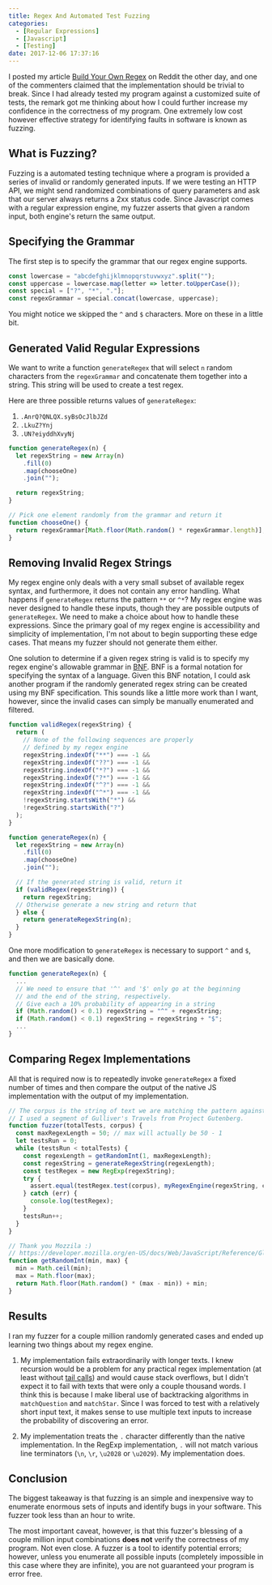 ```yaml
---
title: Regex And Automated Test Fuzzing
categories:
  - [Regular Expressions]
  - [Javascript]
  - [Testing]
date: 2017-12-06 17:37:16
---
```



I posted my article [Build Your Own Regex](https://nickdrane.com/build-your-own-regex/) on Reddit the other day, and one of the commenters claimed that the implementation should be trivial to break. Since I had already tested my program against a customized suite of tests, the remark got me thinking about how I could further increase my confidence in the correctness of my program. One extremely low cost however effective strategy for identifying faults in software is known as fuzzing.

## What is Fuzzing?

Fuzzing is a automated testing technique where a program is provided a series of invalid or randomly generated inputs. If we were testing an HTTP API, we might send randomized combinations of query parameters and ask that our server always returns a 2xx status code. Since Javascript comes with a regular expression engine, my fuzzer asserts that given a random input, both engine's return the same output.

## Specifying the Grammar

The first step is to specify the grammar that our regex engine supports.

```js
const lowercase = "abcdefghijklmnopqrstuvwxyz".split("");
const uppercase = lowercase.map(letter => letter.toUpperCase());
const special = ["?", "*", "."];
const regexGrammar = special.concat(lowercase, uppercase);
```

You might notice we skipped the `^` and `$` characters. More on these in a little bit.

## Generated Valid Regular Expressions

We want to write a function `generateRegex` that will select `n` random characters from the `regexGrammar` and concatenate them together into a string. This string will be used to create a test regex.

Here are three possible returns values of `generateRegex`:

1. `.AnrQ?QNLQX.syBsOcJlbJZd`
2. `.LkuZ?Ynj`
3. `.UN?eiyddhXvyNj`

```js
function generateRegex(n) {
  let regexString = new Array(n)
    .fill(0)
    .map(chooseOne)
    .join("");

  return regexString;
}

// Pick one element randomly from the grammar and return it
function chooseOne() {
  return regexGrammar[Math.floor(Math.random() * regexGrammar.length)];
}
```

## Removing Invalid Regex Strings

My regex engine only deals with a very small subset of available regex syntax, and furthermore, it does not contain any error handling. What happens if `generateRegex` returns the pattern `**` or `^*`? My regex engine was never designed to handle these inputs, though they are possible outputs of `generateRegex`. We need to make a choice about how to handle these expressions. Since the primary goal of my regex engine is accessibility and simplicity of implementation, I'm not about to begin supporting these edge cases. That means my fuzzer should not generate them either.

One solution to determine if a given regex string is valid is to specify my regex engine's allowable grammar in [BNF](https://en.wikipedia.org/wiki/Backus%E2%80%93Naur_form). BNF is a formal notation for specifying the syntax of a language. Given this BNF notation, I could ask another program if the randomly generated regex string can be created using my BNF specification. This sounds like a little more work than I want, however, since the invalid cases can simply be manually enumerated and filtered.

```js
function validRegex(regexString) {
  return (
    // None of the following sequences are properly
    // defined by my regex engine
    regexString.indexOf("**") === -1 &&
    regexString.indexOf("??") === -1 &&
    regexString.indexOf("*?") === -1 &&
    regexString.indexOf("?*") === -1 &&
    regexString.indexOf("^?") === -1 &&
    regexString.indexOf("^*") === -1 &&
    !regexString.startsWith("*") &&
    !regexString.startsWith("?")
  );
}

function generateRegex(n) {
  let regexString = new Array(n)
    .fill(0)
    .map(chooseOne)
    .join("");

  // If the generated string is valid, return it
  if (validRegex(regexString)) {
    return regexString;
  // Otherwise generate a new string and return that
  } else {
    return generateRegexString(n);
  }
}
```

One more modification to `generateRegex` is necessary to support `^` and `$`, and then we are basically done.

```js
function generateRegex(n) {
  ...
  // We need to ensure that '^' and '$' only go at the beginning
  // and the end of the string, respectively.
  // Give each a 10% probability of appearing in a string
  if (Math.random() < 0.1) regexString = "^" + regexString;
  if (Math.random() < 0.1) regexString = regexString + "$";
  ...
}
```

## Comparing Regex Implementations

All that is required now is to repeatedly invoke `generateRegex` a fixed number of times and then compare the output of the native JS implementation with the output of my implementation.

```js
// The corpus is the string of text we are matching the pattern against.
// I used a segment of Gulliver's Travels from Project Gutenberg.
function fuzzer(totalTests, corpus) {
  const maxRegexLength = 50; // max will actually be 50 - 1
  let testsRun = 0;
  while (testsRun < totalTests) {
    const regexLength = getRandomInt(1, maxRegexLength);
    const regexString = generateRegexString(regexLength);
    const testRegex = new RegExp(regexString);
    try {
      assert.equal(testRegex.test(corpus), myRegexEngine(regexString, corpus));
    } catch (err) {
      console.log(testRegex);
    }
    testsRun++;
  }
}

// Thank you Mozzila :)
// https://developer.mozilla.org/en-US/docs/Web/JavaScript/Reference/Global_Objects/Math/random
function getRandomInt(min, max) {
  min = Math.ceil(min);
  max = Math.floor(max);
  return Math.floor(Math.random() * (max - min)) + min;
}
```

## Results

I ran my fuzzer for a couple million randomly generated cases and ended up learning two things about my regex engine.

1. My implementation fails extraordinarily with longer texts. I knew recursion would be a problem for any practical regex implementation (at least without [tail calls](https://en.wikipedia.org/wiki/Tail_call)) and would cause stack overflows, but I didn't expect it to fail with texts that were only a couple thousand words. I think this is because I make liberal use of backtracking algorithms in `matchQuestion` and `matchStar`. Since I was forced to test with a relatively short input text, it makes sense to use multiple text inputs to increase the probability of discovering an error.

2. My implementation treats the `.` character differently than the native implementation. In the RegExp implementation, `.` will not match various line terminators (`\n`, `\r`, `\u2028` or `\u2029`). My implementation does.

## Conclusion

The biggest takeaway is that fuzzing is an simple and inexpensive way to enumerate enormous sets of inputs and identify bugs in your software. This fuzzer took less than an hour to write.

The most important caveat, however, is that this fuzzer's blessing of a couple million input combinations __does not__ verify the correctness of my program. Not even close. A fuzzer is a tool to identify potential errors; however, unless you enumerate all possible inputs (completely impossible in this case where they are infinite), you are not guaranteed your program is error free.